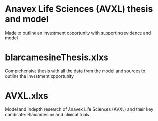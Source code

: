 # Anavex Life Sciences (AVXL) thesis and model

Made to outline an investment opportunity with supporting evidence and model

# blarcamesineThesis.xlxs

Comprehensive thesis with all the data from the model and sources to outline the investment opportunity

# AVXL.xlxs

Model and indepth research of Anavex Life Sciences (AVXL) and their key candidate: Blarcamesine and clinical trials
